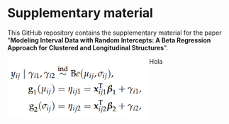 # Supplementary material

This GitHub repository contains the supplementary material for the paper "**Modeling Interval Data with Random Intercepts: A Beta Regression
Approach for Clustered and Longitudinal Structures**".

<img src="figs/equation.png" align="left" alt="" width="320" />

Hola
